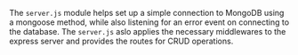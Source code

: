 The `server.js` module helps set up a simple connection to MongoDB using a mongoose method, while also listening for an error event on connecting to the database.
The `server.js` aslo applies the necessary middlewares to the express server and provides the routes for CRUD operations.